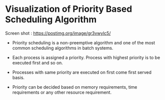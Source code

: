
# Visualization of Priority Based Scheduling Algorithm 
 
 
 Screen shot : https://postimg.org/image/gr3vwylc5/

* Priority scheduling is a non-preemptive algorithm and one of the most common scheduling algorithms in batch systems.

* Each process is assigned a priority. Process with highest priority is to be executed first and so on.

* Processes with same priority are executed on first come first served basis.

* Priority can be decided based on memory requirements, time requirements or any other resource requirement. 

